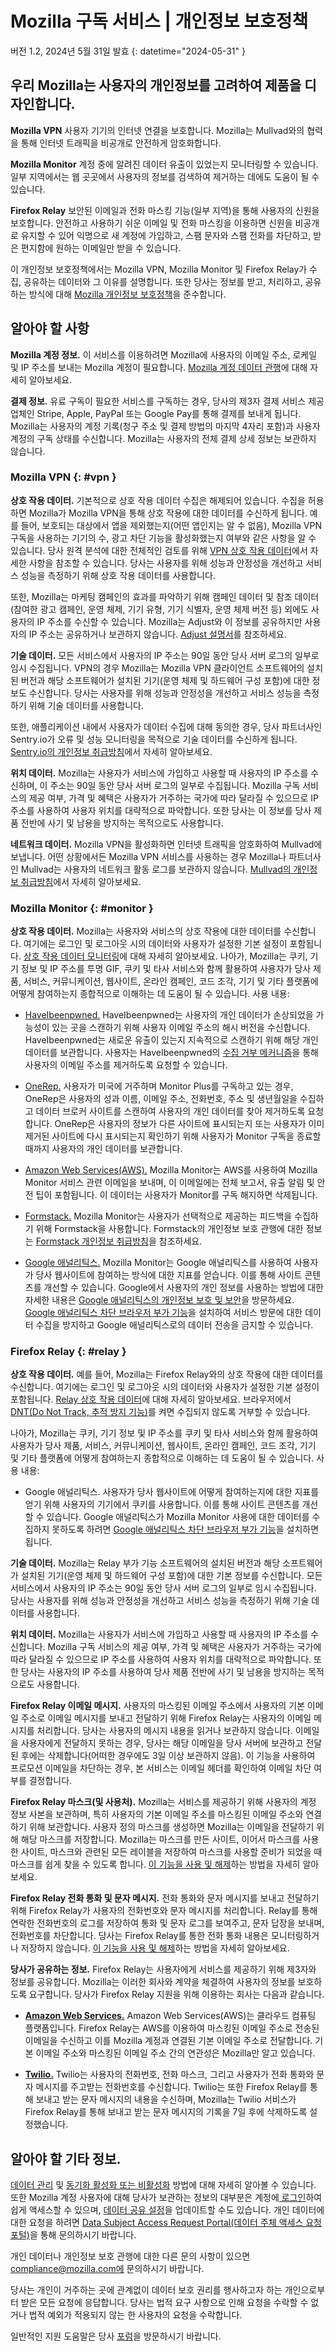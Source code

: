 # Mozilla 구독 서비스 | 개인정보 보호정책

버전 1.2, 2024년 5월 31일 발효
{: datetime="2024-05-31" }

## 우리 Mozilla는 사용자의 개인정보를 고려하여 제품을 디자인합니다.

__Mozilla VPN__ 사용자 기기의 인터넷 연결을 보호합니다. Mozilla는 Mullvad와의 협력을 통해 인터넷 트래픽을 비공개로 안전하게 암호화합니다.

__Mozilla Monitor__ 계정 중에 알려진 데이터 유출이 있었는지 모니터링할 수 있습니다. 일부 지역에서는 웹 곳곳에서 사용자의 정보를 검색하여 제거하는 데에도 도움이 될 수 있습니다. 

__Firefox Relay__ 보안된 이메일과 전화 마스킹 기능(일부 지역)을 통해 사용자의 신원을 보호합니다. 안전하고 사용하기 쉬운 이메일 및 전화 마스킹을 이용하면 신원을 비공개로 유지할 수 있어 익명으로 새 계정에 가입하고, 스팸 문자와 스팸 전화를 차단하고, 받은 편지함에 원하는 이메일만 받을 수 있습니다.  

이 개인정보 보호정책에서는 Mozilla VPN, Mozilla Monitor 및 Firefox Relay가 수집, 공유하는 데이터와 그 이유를 설명합니다. 또한 당사는 정보를 받고, 처리하고, 공유하는 방식에 대해 [Mozilla 개인정보 보호정책](https://www.mozilla.org/privacy/)을 준수합니다.

## 알아야 할 사항

__Mozilla 계정 정보.__ 이 서비스를 이용하려면 Mozilla에 사용자의 이메일 주소, 로케일 및 IP 주소를 보내는 Mozilla 계정이 필요합니다. [Mozilla 계정 데이터 관행](https://www.mozilla.org/privacy/mozilla-accounts/)에 대해 자세히 알아보세요.

__결제 정보.__ 유료 구독이 필요한 서비스를 구독하는 경우, 당사의 제3자 결제 서비스 제공업체인 Stripe, Apple, PayPal 또는 Google Pay를 통해 결제를 보내게 됩니다. Mozilla는 사용자의 계정 기록(청구 주소 및 결제 방법의 마지막 4자리 포함)과 사용자 계정의 구독 상태를 수신합니다. Mozilla는 사용자의 전체 결제 상세 정보는 보관하지 않습니다.

### Mozilla VPN {: #vpn }

__상호 작용 데이터.__ 기본적으로 상호 작용 데이터 수집은 해제되어 있습니다. 수집을 허용하면 Mozilla가 Mozilla VPN을 통해 상호 작용에 대한 데이터를 수신하게 됩니다. 예를 들어, 보호되는 대상에서 앱을 제외했는지(어떤 앱인지는 알 수 없음), Mozilla VPN 구독을 사용하는 기기의 수, 광고 차단 기능을 활성화했는지 여부와 같은 사항을 알 수 있습니다. 당사 원격 분석에 대한 전체적인 검토를 위해 [VPN 상호 작용 데이터](https://dictionary.telemetry.mozilla.org/apps/mozilla_vpn)에서 자세한 사항을 참조할 수 있습니다. 당사는 사용자를 위해 성능과 안정성을 개선하고 서비스 성능을 측정하기 위해 상호 작용 데이터를 사용합니다.

또한, Mozilla는 마케팅 캠페인의 효과를 파악하기 위해 캠페인 데이터 및 참조 데이터(참여한 광고 캠페인, 운영 체제, 기기 유형, 기기 식별자, 운영 체제 버전 등) 외에도 사용자의 IP 주소를 수신할 수 있습니다. Mozilla는 Adjust와 이 정보를 공유하지만 사용자의 IP 주소는 공유하거나 보관하지 않습니다. [Adjust 설명서](https://github.com/mozilla-mobile/mozilla-vpn-client/blob/main/src/adjust/adjust.md)를 참조하세요.

__기술 데이터.__ 모든 서비스에서 사용자의 IP 주소는 90일 동안 당사 서버 로그의 일부로 임시 수집됩니다. VPN의 경우 Mozilla는 Mozilla VPN 클라이언트 소프트웨어의 설치된 버전과 해당 소프트웨어가 설치된 기기(운영 체제 및 하드웨어 구성 포함)에 대한 정보도 수신합니다. 당사는 사용자를 위해 성능과 안정성을 개선하고 서비스 성능을 측정하기 위해 기술 데이터를 사용합니다. 

또한, 애플리케이션 내에서 사용자가 데이터 수집에 대해 동의한 경우, 당사 파트너사인 Sentry.io가 오류 및 성능 모니터링을 목적으로 기술 데이터를 수신하게 됩니다. [Sentry.io의 개인정보 취급방침](https://sentry.io/privacy/)에서 자세히 알아보세요.

__위치 데이터.__ Mozilla는 사용자가 서비스에 가입하고 사용할 때 사용자의 IP 주소를 수신하며, 이 주소는 90일 동안 당사 서버 로그의 일부로 수집됩니다. Mozilla 구독 서비스의 제공 여부, 가격 및 혜택은 사용자가 거주하는 국가에 따라 달라질 수 있으므로 IP 주소를 사용하여 사용자 위치를 대략적으로 파악합니다. 또한 당사는 이 정보를 당사 제품 전반에 사기 및 남용을 방지하는 목적으로도 사용합니다.

__네트워크 데이터.__ Mozilla VPN을 활성화하면 인터넷 트래픽을 암호화하여 Mullvad에 보냅니다. 어떤 상황에서든 Mozilla VPN 서비스를 사용하는 경우 Mozilla나 파트너사인 Mullvad는 사용자의 네트워크 활동 로그를 보관하지 않습니다. [Mullvad의 개인정보 취급방침](https://mullvad.net/help/no-logging-data-policy/)에서 자세히 알아보세요.

### Mozilla Monitor {: #monitor }

__상호 작용 데이터.__ Mozilla는 사용자와 서비스의 상호 작용에 대한 데이터를 수신합니다. 여기에는 로그인 및 로그아웃 시의 데이터와 사용자가 설정한 기본 설정이 포함됩니다. [상호 작용 데이터 모니터링](https://dictionary.telemetry.mozilla.org/apps/monitor_frontend)에 대해 자세히 알아보세요. 나아가, Mozilla는 쿠키, 기기 정보 및 IP 주소를 투명 GIF, 쿠키 및 타사 서비스와 함께 활용하여 사용자가 당사 제품, 서비스, 커뮤니케이션, 웹사이트, 온라인 캠페인, 코드 조각, 기기 및 기타 플랫폼에 어떻게 참여하는지 종합적으로 이해하는 데 도움이 될 수 있습니다. 사용 내용:

* [HaveIbeenpwned.](https://haveibeenpwned.com/) HaveIbeenpwned는 사용자의 개인 데이터가 손상되었을 가능성이 있는 곳을 스캔하기 위해 사용자 이메일 주소의 해시 버전을 수신합니다. HaveIbeenpwned는 새로운 유출이 있는지 지속적으로 스캔하기 위해 해당 개인 데이터를 보관합니다. 사용자는 HaveIbeenpwned의 [수집 거부 메커니즘](https://haveibeenpwned.com/OptOut)을 통해 사용자의 이메일 주소를 제거하도록 요청할 수 있습니다.
  
* [OneRep.](https://onerep.com/) 사용자가 미국에 거주하며 Monitor Plus를 구독하고 있는 경우, OneRep은 사용자의 성과 이름, 이메일 주소, 전화번호, 주소 및 생년월일을 수집하고 데이터 브로커 사이트를 스캔하여 사용자의 개인 데이터를 찾아 제거하도록 요청합니다. OneRep은 사용자의 정보가 다른 사이트에 표시되는지 또는 사용자가 이미 제거된 사이트에 다시 표시되는지 확인하기 위해 사용자가 Monitor 구독을 종료할 때까지 사용자의 개인 데이터를 보관합니다.
  
* [Amazon Web Services(AWS).](https://aws.amazon.com/privacy/) Mozilla Monitor는 AWS를 사용하여 Mozilla Monitor 서비스 관련 이메일을 보내며, 이 이메일에는 전체 보고서, 유출 알림 및 안전 팁이 포함됩니다. 이 데이터는 사용자가 Monitor를 구독 해지하면 삭제됩니다.

* [Formstack.](https://www.formstack.com/) Mozilla Monitor는 사용자가 선택적으로 제공하는 피드백을 수집하기 위해 Formstack을 사용합니다. Formstack의 개인정보 보호 관행에 대한 정보는 [Formstack 개인정보 취급방침](https://www.formstack.com/legal)을 참조하세요.
  
* [Google 애널리틱스.](https://marketingplatform.google.com/about/analytics/) Mozilla Monitor는 Google 애널리틱스를 사용하여 사용자가 당사 웹사이트에 참여하는 방식에 대한 지표를 얻습니다. 이를 통해 사이트 콘텐츠를 개선할 수 있습니다. Google에서 사용자의 개인 정보를 사용하는 방법에 대한 자세한 내용은 [Google 애널리틱스의 개인정보 보호 및 보안](https://support.google.com/analytics/topic/2919631?&ref_topic=1008008&sjid=14989286036636170427-NA)을 방문하세요. [Google 애널리틱스 차단 브라우저 부가 기능](https://tools.google.com/dlpage/gaoptout)을 설치하여 서비스 방문에 대한 데이터 수집을 방지하고 Google 애널리틱스로의 데이터 전송을 금지할 수 있습니다.
 
### Firefox Relay {: #relay }

__상호 작용 데이터.__ 예를 들어, Mozilla는 Firefox Relay와의 상호 작용에 대한 데이터를 수신합니다. 여기에는 로그인 및 로그아웃 시의 데이터와 사용자가 설정한 기본 설정이 포함됩니다. [Relay 상호 작용 데이터](https://github.com/mozilla/fx-private-relay/blob/main/METRICS.md)에 대해 자세히 알아보세요. 브라우저에서 [DNT(Do Not Track, 추적 방지 기능)](https://support.mozilla.org/kb/how-do-i-turn-do-not-track-feature)를 켜면 수집되지 않도록 거부할 수 있습니다. 

나아가, Mozilla는 쿠키, 기기 정보 및 IP 주소를 쿠키 및 타사 서비스와 함께 활용하여 사용자가 당사 제품, 서비스, 커뮤니케이션, 웹사이트, 온라인 캠페인, 코드 조각, 기기 및 기타 플랫폼에 어떻게 참여하는지 종합적으로 이해하는 데 도움이 될 수 있습니다. 사용 내용:

 * Google 애널리틱스. 사용자가 당사 웹사이트에 어떻게 참여하는지에 대한 지표를 얻기 위해 사용자의 기기에서 쿠키를 사용합니다. 이를 통해 사이트 콘텐츠를 개선할 수 있습니다. Google 애널리틱스가 Mozilla Monitor 사용에 대한 데이터를 수집하지 못하도록 하려면 [Google 애널리틱스 차단 브라우저 부가 기능](https://tools.google.com/dlpage/gaoptout)을 설치하면 됩니다.

__기술 데이터.__ Mozilla는 Relay 부가 기능 소프트웨어의 설치된 버전과 해당 소프트웨어가 설치된 기기(운영 체제 및 하드웨어 구성 포함)에 대한 기본 정보를 수신합니다. 모든 서비스에서 사용자의 IP 주소는 90일 동안 당사 서버 로그의 일부로 임시 수집됩니다. 당사는 사용자를 위해 성능과 안정성을 개선하고 서비스 성능을 측정하기 위해 기술 데이터를 사용합니다.

__위치 데이터.__ Mozilla는 사용자가 서비스에 가입하고 사용할 때 사용자의 IP 주소를 수신합니다. Mozilla 구독 서비스의 제공 여부, 가격 및 혜택은 사용자가 거주하는 국가에 따라 달라질 수 있으므로 IP 주소를 사용하여 사용자 위치를 대략적으로 파악합니다. 또한 당사는 사용자의 IP 주소를 사용하여 당사 제품 전반에 사기 및 남용을 방지하는 목적으로도 사용합니다.

__Firefox Relay 이메일 메시지.__ 사용자의 마스킹된 이메일 주소에서 사용자의 기본 이메일 주소로 이메일 메시지를 보내고 전달하기 위해 Firefox Relay는 사용자의 이메일 메시지를 처리합니다. 당사는 사용자의 메시지 내용을 읽거나 보관하지 않습니다. 이메일을 사용자에게 전달하지 못하는 경우, 당사는 해당 이메일을 당사 서버에 보관하고 전달된 후에는 삭제합니다(어떠한 경우에도 3일 이상 보관하지 않음). 이 기능을 사용하여 프로모션 이메일을 차단하는 경우, 본 서비스는 이메일 헤더를 확인하여 이메일 차단 여부를 결정합니다.

__Firefox Relay 마스크(및 사용처).__ Mozilla는 서비스를 제공하기 위해 사용자의 계정 정보 사본을 보관하며, 특히 사용자의 기본 이메일 주소를 마스킹된 이메일 주소와 연결하기 위해 보관합니다. 사용자 정의 마스크를 생성하면 Mozilla는 이메일을 전달하기 위해 해당 마스크를 저장합니다. Mozilla는 마스크를 만든 사이트, 이어서 마스크를 사용한 사이트, 마스크와 관련된 모든 레이블을 저장하여 마스크를 사용할 준비가 되었을 때 마스크를 쉽게 찾을 수 있도록 합니다. [이 기능을 사용 및 해제](https://relay.firefox.com/faq)하는 방법을 자세히 알아보세요.

__Firefox Relay 전화 통화 및 문자 메시지.__ 전화 통화와 문자 메시지를 보내고 전달하기 위해 Firefox Relay가 사용자의 전화번호와 문자 메시지를 처리합니다. Relay를 통해 연락한 전화번호의 로그를 저장하여 통화 및 문자 로그를 보여주고, 문자 답장을 보내며, 전화번호를 차단합니다. 당사는 Firefox Relay를 통한 전화 통화 내용은 모니터링하거나 저장하지 않습니다. [이 기능을 사용 및 해제](https://relay.firefox.com/faq)하는 방법을 자세히 알아보세요.

__당사가 공유하는 정보.__ Firefox Relay는 사용자에게 서비스를 제공하기 위해 제3자와 정보를 공유합니다. Mozilla는 이러한 회사와 계약을 체결하여 사용자의 정보를 보호하도록 요구합니다. 당사가 Firefox Relay 지원을 위해 이용하는 회사는 다음과 같습니다.

* __[Amazon Web Services.](https://aws.amazon.com/privacy/)__ Amazon Web Services(AWS)는 클라우드 컴퓨팅 플랫폼입니다. Firefox Relay는 AWS를 이용하여 마스킹된 이메일 주소로 전송된 이메일을 수신하고 이를 Mozilla 계정과 연결된 기본 이메일 주소로 전달합니다. 기본 이메일 주소와 마스킹된 이메일 주소 간의 연관성은 Mozilla만 알고 있습니다.

* __[Twilio.](https://www.twilio.com/en-us/legal/privacy)__ Twilio는 사용자의 전화번호, 전화 마스크, 그리고 사용자가 전화 통화와 문자 메시지를 주고받는 전화번호를 수신합니다. Twilio는 또한 Firefox Relay를 통해 보내고 받는 문자 메시지의 내용을 수신하며, Mozilla는 Twilio 서비스가 Firefox Relay를 통해 보내고 받는 문자 메시지의 기록을 7일 후에 삭제하도록 설정했습니다.

## 알아야 할 기타 정보.

[데이터 관리](https://support.mozilla.org/kb/firefox-accounts-managing-account-data) 및 [동기화 활성화 또는 비활성화](https://support.mozilla.org/kb/how-do-i-set-sync-my-computer) 방법에 대해 자세히 알아볼 수 있습니다. 또한 Mozilla 계정 사용자에 대해 당사가 보관하는 정보의 대부분은 계정에[ 로그인](https://accounts.firefox.com/signin)하여 쉽게 액세스할 수 있으며, [데이터 공유 설정](https://accounts.firefox.com/settings/)을 업데이트할 수도 있습니다. 개인 데이터에 대한 요청을 하려면 [Data Subject Access Request Portal(데이터 주체 액세스 요청 포털)](https://privacyportal.onetrust.com/webform/1350748f-7139-405c-8188-22740b3b5587/4ba08202-2ede-4934-a89e-f0b0870f95f0)을 통해 문의하시기 바랍니다.

개인 데이터나 개인정보 보호 관행에 대한 다른 문의 사항이 있으면 compliance@mozilla.com에 문의하시기 바랍니다.

당사는 개인이 거주하는 곳에 관계없이 데이터 보호 권리를 행사하고자 하는 개인으로부터 받은 모든 요청에 응답합니다. 당사는 법적 요구 사항으로 인해 요청을 수락할 수 없거나 법적 예외가 적용되지 않는 한 사용자의 요청을 수락합니다.

일반적인 지원 도움말은 당사 [포럼](https://support.mozilla.org/)을 방문하시기 바랍니다.

